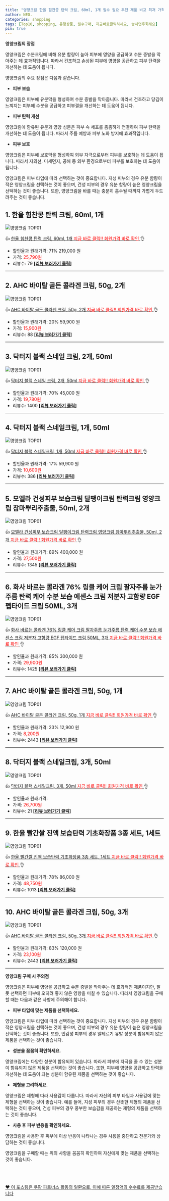 ```yaml
---
title: "영양크림 한율 힘찬콩 탄력 크림, 60ml, 1개 필수 필요 추천 제품 비교 최저 가격 비교 장점 구매 후기 구매평"
author: NEO.
categories: shopping
tags: [Top10, shopping, 유행상품, 필수구매, 지금바로클릭하세요, 놓치면후회해요]
pin: true
---
```

**영양크림의 장점**

영양크림은 수분크림에 비해 유분 함량이 높아 피부에 영양을 공급하고 수분 증발을 막아주는 데 효과적입니다. 따라서 건조하고 손상된 피부에 영양을 공급하고 피부 탄력을 개선하는 데 도움이 됩니다.

영양크림의 주요 장점은 다음과 같습니다.

* **피부 보습**

영양크림은 피부에 유분막을 형성하여 수분 증발을 막아줍니다. 따라서 건조하고 당김이 느껴지는 피부에 수분을 공급하고 피부결을 개선하는 데 도움이 됩니다.

* **피부 탄력 개선**

영양크림에 함유된 유분과 영양 성분은 피부 속 세포를 촘촘하게 연결하여 피부 탄력을 개선하는 데 도움이 됩니다. 따라서 주름 예방과 피부 노화 방지에 효과적입니다.

* **피부 보호**

영양크림은 피부에 보호막을 형성하여 외부 자극으로부터 피부를 보호하는 데 도움이 됩니다. 따라서 자외선, 미세먼지, 공해 등 외부 환경으로부터 피부를 보호하는 데 도움이 됩니다.

영양크림은 피부 타입에 따라 선택하는 것이 중요합니다. 지성 피부의 경우 유분 함량이 적은 영양크림을 선택하는 것이 좋으며, 건성 피부의 경우 유분 함량이 높은 영양크림을 선택하는 것이 좋습니다. 또한, 영양크림을 바를 때는 충분히 흡수될 때까지 가볍게 두드려주는 것이 좋습니다.

   

## 1. 한율 힘찬콩 탄력 크림, 60ml, 1개

![영양크림 TOP01](https://thumbnail8.coupangcdn.com/thumbnails/remote/490x490ex/image/retail/images/2023/09/14/15/9/81e0ce10-43bf-40c8-8688-9555f929d503.jpg)


👍 [한율 힘찬콩 탄력 크림, 60ml, 1개 <font color=red> 지금 바로 클릭!! 회원가격 바로 확인 </font> ](https://link.coupang.com/re/AFFSDP?lptag=AF3617701&subid=GithubCoopas&pageKey=7597898893&traceid=V0-153&itemId=20091655145&vendorItemId=87187010982) 👌 


- 할인율과 원래가격: 71%  219,000   원
- 가격: <span style='color:red'>25,790원</span>
- 리뷰수: 79  [**[리뷰 보러가기 클릭]**](https://link.coupang.com/re/AFFSDP?lptag=AF3617701&subid=GithubCoopas&pageKey=7597898893&traceid=V0-153&itemId=20091655145&vendorItemId=87187010982)

---


   

## 2. AHC 바이탈 골든 콜라겐 크림, 50g, 2개

![영양크림 TOP01](https://thumbnail9.coupangcdn.com/thumbnails/remote/490x490ex/image/retail/images/97618719-eb07-48ce-843a-c72555d8754c4985237817764654757.png)


👍 [AHC 바이탈 골든 콜라겐 크림, 50g, 2개 <font color=red> 지금 바로 클릭!! 회원가격 바로 확인 </font> ](https://link.coupang.com/re/AFFSDP?lptag=AF3617701&subid=GithubCoopas&pageKey=6145211823&traceid=V0-153&itemId=19168933049&vendorItemId=86287205149) 👌 


- 할인율과 원래가격: 20%  59,900   원
- 가격: <span style='color:red'>15,900원</span>
- 리뷰수: 88  [**[리뷰 보러가기 클릭]**](https://link.coupang.com/re/AFFSDP?lptag=AF3617701&subid=GithubCoopas&pageKey=6145211823&traceid=V0-153&itemId=19168933049&vendorItemId=86287205149)

---


   

## 3. 닥터지 블랙 스네일 크림, 2개, 50ml

![영양크림 TOP01](https://thumbnail6.coupangcdn.com/thumbnails/remote/490x490ex/image/retail/images/d0314271-7150-4d5b-b831-602a9f1ae4f38963328785700177971.png)


👍 [닥터지 블랙 스네일 크림, 2개, 50ml <font color=red> 지금 바로 클릭!! 회원가격 바로 확인 </font> ](https://link.coupang.com/re/AFFSDP?lptag=AF3617701&subid=GithubCoopas&pageKey=7112172506&traceid=V0-153&itemId=17782673246&vendorItemId=86285370248) 👌 


- 할인율과 원래가격: 70%  45,000   원
- 가격: <span style='color:red'>19,780원</span>
- 리뷰수: 1400  [**[리뷰 보러가기 클릭]**](https://link.coupang.com/re/AFFSDP?lptag=AF3617701&subid=GithubCoopas&pageKey=7112172506&traceid=V0-153&itemId=17782673246&vendorItemId=86285370248)

---


   

## 4. 닥터지 블랙 스네일크림, 1개, 50ml

![영양크림 TOP01](https://thumbnail6.coupangcdn.com/thumbnails/remote/490x490ex/image/product/image/vendoritem/2018/11/21/4086452551/1fab76b6-8afb-464b-8add-1e485bbac483.jpg)


👍 [닥터지 블랙 스네일크림, 1개, 50ml <font color=red> 지금 바로 클릭!! 회원가격 바로 확인 </font> ](https://link.coupang.com/re/AFFSDP?lptag=AF3617701&subid=GithubCoopas&pageKey=7112172506&traceid=V0-153&itemId=439209653&vendorItemId=4086452551) 👌 


- 할인율과 원래가격: 17%  59,900   원
- 가격: <span style='color:red'>10,600원</span>
- 리뷰수: 386  [**[리뷰 보러가기 클릭]**](https://link.coupang.com/re/AFFSDP?lptag=AF3617701&subid=GithubCoopas&pageKey=7112172506&traceid=V0-153&itemId=439209653&vendorItemId=4086452551)

---


   

## 5. 모엘라 건성피부 보습크림 달팽이크림 탄력크림 영양크림 참마뿌리추출물, 50ml, 2개

![영양크림 TOP01](https://thumbnail10.coupangcdn.com/thumbnails/remote/490x490ex/image/vendor_inventory/fe4d/ad4449f2bb242e1fcf2165453adfc99d6781f01d334f166491a51e4d8889.png)


👍 [모엘라 건성피부 보습크림 달팽이크림 탄력크림 영양크림 참마뿌리추출물, 50ml, 2개 <font color=red> 지금 바로 클릭!! 회원가격 바로 확인 </font> ](https://link.coupang.com/re/AFFSDP?lptag=AF3617701&subid=GithubCoopas&pageKey=6379038734&traceid=V0-153&itemId=13545343304&vendorItemId=80590158260) 👌 


- 할인율과 원래가격: 89%  400,000   원
- 가격: <span style='color:red'>27,500원</span>
- 리뷰수: 1345  [**[리뷰 보러가기 클릭]**](https://link.coupang.com/re/AFFSDP?lptag=AF3617701&subid=GithubCoopas&pageKey=6379038734&traceid=V0-153&itemId=13545343304&vendorItemId=80590158260)

---


   

## 6. 화사 바르는 콜라겐 76% 링클 케어 크림 팔자주름 눈가주름 탄력 케어 수분 보습 에센스 크림 저분자 고함량 EGF 펩타이드 크림 50ML, 3개

![영양크림 TOP01](https://thumbnail10.coupangcdn.com/thumbnails/remote/490x490ex/image/vendor_inventory/899b/a71e9745c1ff90a00daa5d4983278e5e38aa639ca554ef973b915d2d29e4.jpg)


👍 [화사 바르는 콜라겐 76% 링클 케어 크림 팔자주름 눈가주름 탄력 케어 수분 보습 에센스 크림 저분자 고함량 EGF 펩타이드 크림 50ML, 3개 <font color=red> 지금 바로 클릭!! 회원가격 바로 확인 </font> ](https://link.coupang.com/re/AFFSDP?lptag=AF3617701&subid=GithubCoopas&pageKey=7368560771&traceid=V0-153&itemId=19002003128&vendorItemId=84377411924) 👌 


- 할인율과 원래가격: 85%  300,000   원
- 가격: <span style='color:red'>29,900원</span>
- 리뷰수: 1425  [**[리뷰 보러가기 클릭]**](https://link.coupang.com/re/AFFSDP?lptag=AF3617701&subid=GithubCoopas&pageKey=7368560771&traceid=V0-153&itemId=19002003128&vendorItemId=84377411924)

---


   

## 7. AHC 바이탈 골든 콜라겐 크림, 50g, 1개

![영양크림 TOP01](https://thumbnail6.coupangcdn.com/thumbnails/remote/490x490ex/image/retail/images/4023665152236520-a9e54559-908b-4180-aa80-baa67e0a6c2b.jpg)


👍 [AHC 바이탈 골든 콜라겐 크림, 50g, 1개 <font color=red> 지금 바로 클릭!! 회원가격 바로 확인 </font> ](https://link.coupang.com/re/AFFSDP?lptag=AF3617701&subid=GithubCoopas&pageKey=6145211823&traceid=V0-153&itemId=11820305860&vendorItemId=79093788835) 👌 


- 할인율과 원래가격: 23%  12,900   원
- 가격: <span style='color:red'>8,200원</span>
- 리뷰수: 2443  [**[리뷰 보러가기 클릭]**](https://link.coupang.com/re/AFFSDP?lptag=AF3617701&subid=GithubCoopas&pageKey=6145211823&traceid=V0-153&itemId=11820305860&vendorItemId=79093788835)

---


   

## 8. 닥터지 블랙 스네일크림, 3개, 50ml

![영양크림 TOP01](https://thumbnail9.coupangcdn.com/thumbnails/remote/490x490ex/image/retail/images/40fc048a-78fe-4d61-85b1-cc48d878ba0f6545159969151950245.png)


👍 [닥터지 블랙 스네일크림, 3개, 50ml <font color=red> 지금 바로 클릭!! 회원가격 바로 확인 </font> ](https://link.coupang.com/re/AFFSDP?lptag=AF3617701&subid=GithubCoopas&pageKey=7112172506&traceid=V0-153&itemId=19503737130&vendorItemId=86285370362) 👌 


- 할인율과 원래가격: 
- 가격: <span style='color:red'>26,700원</span>
- 리뷰수: 21  [**[리뷰 보러가기 클릭]**](https://link.coupang.com/re/AFFSDP?lptag=AF3617701&subid=GithubCoopas&pageKey=7112172506&traceid=V0-153&itemId=19503737130&vendorItemId=86285370362)

---


   

## 9. 한율 빨간쌀 진액 보습탄력 기초화장품 3종 세트, 1세트

![영양크림 TOP01](https://thumbnail7.coupangcdn.com/thumbnails/remote/490x490ex/image/retail/images/2023/07/21/11/5/c96fc138-bfc9-4dab-9cb9-2cb4eebe48d3.jpg)


👍 [한율 빨간쌀 진액 보습탄력 기초화장품 3종 세트, 1세트 <font color=red> 지금 바로 클릭!! 회원가격 바로 확인 </font> ](https://link.coupang.com/re/AFFSDP?lptag=AF3617701&subid=GithubCoopas&pageKey=7480399867&traceid=V0-153&itemId=19538130306&vendorItemId=86646458132) 👌 


- 할인율과 원래가격: 78%  86,000   원
- 가격: <span style='color:red'>48,750원</span>
- 리뷰수: 1013  [**[리뷰 보러가기 클릭]**](https://link.coupang.com/re/AFFSDP?lptag=AF3617701&subid=GithubCoopas&pageKey=7480399867&traceid=V0-153&itemId=19538130306&vendorItemId=86646458132)

---


   

## 10. AHC 바이탈 골든 콜라겐 크림, 50g, 3개

![영양크림 TOP01](https://thumbnail9.coupangcdn.com/thumbnails/remote/490x490ex/image/retail/images/690b0738-ead7-46b2-973e-6cc112e14143508699410615111195.png)


👍 [AHC 바이탈 골든 콜라겐 크림, 50g, 3개 <font color=red> 지금 바로 클릭!! 회원가격 바로 확인 </font> ](https://link.coupang.com/re/AFFSDP?lptag=AF3617701&subid=GithubCoopas&pageKey=6145211823&traceid=V0-153&itemId=19168933247&vendorItemId=86287205370) 👌 


- 할인율과 원래가격: 83%  120,000   원
- 가격: <span style='color:red'>23,100원</span>
- 리뷰수: 2443  [**[리뷰 보러가기 클릭]**](https://link.coupang.com/re/AFFSDP?lptag=AF3617701&subid=GithubCoopas&pageKey=6145211823&traceid=V0-153&itemId=19168933247&vendorItemId=86287205370)

---
**영양크림 구매 시 주의점**

영양크림은 피부에 영양을 공급하고 수분 증발을 막아주는 데 효과적인 제품이지만, 잘못 선택하면 피부에 오히려 좋지 않은 영향을 미칠 수 있습니다. 따라서 영양크림을 구매할 때는 다음과 같은 사항에 주의해야 합니다.

* **피부 타입에 맞는 제품을 선택하세요.**

영양크림은 피부 타입에 따라 선택하는 것이 중요합니다. 지성 피부의 경우 유분 함량이 적은 영양크림을 선택하는 것이 좋으며, 건성 피부의 경우 유분 함량이 높은 영양크림을 선택하는 것이 좋습니다. 또한, 민감성 피부의 경우 알레르기 유발 성분이 함유되지 않은 제품을 선택하는 것이 좋습니다.

* **성분을 꼼꼼히 확인하세요.**

영양크림에는 다양한 성분이 함유되어 있습니다. 따라서 피부에 자극을 줄 수 있는 성분이 함유되지 않은 제품을 선택하는 것이 좋습니다. 또한, 피부에 영양을 공급하고 탄력을 개선하는 데 도움이 되는 성분이 함유된 제품을 선택하는 것이 좋습니다.

* **제형을 고려하세요.**

영양크림은 제형에 따라 사용감이 다릅니다. 따라서 자신의 피부 타입과 사용감에 맞는 제형을 선택하는 것이 좋습니다. 예를 들어, 지성 피부의 경우 산뜻한 제형의 제품을 선택하는 것이 좋으며, 건성 피부의 경우 풍부한 보습감을 제공하는 제형의 제품을 선택하는 것이 좋습니다.

* **사용 후 피부 반응을 확인하세요.**

영양크림을 사용한 후 피부에 이상 반응이 나타나는 경우 사용을 중단하고 전문가와 상담하는 것이 좋습니다.

영양크림을 구매할 때는 위의 사항을 꼼꼼히 확인하여 자신에게 맞는 제품을 선택하는 것이 좋습니다.<br><br><br><br><br> [ ❤  이 포스팅은 쿠팡 파트너스 활동의 일환으로, 이에 따른 일정액의 수수료를 제공받습니다](https://link.coupang.com/a/bcEFyh)